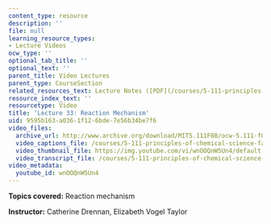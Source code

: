 ```yaml
---
content_type: resource
description: ''
file: null
learning_resource_types:
- Lecture Videos
ocw_type: ''
optional_tab_title: ''
optional_text: ''
parent_title: Video Lectures
parent_type: CourseSection
related_resources_text: Lecture Notes ([PDF](/courses/5-111-principles-of-chemical-science-fall-2008/resources/lecnotes33))
resource_index_text: ''
resourcetype: Video
title: 'Lecture 33: Reaction Mechanism'
uid: 9595b163-a036-1f12-6bde-7e56b34be7f6
video_files:
  archive_url: http://www.archive.org/download/MIT5.111F08/ocw-5.111-f08-lec33_300k.mp4
  video_captions_file: /courses/5-111-principles-of-chemical-science-fall-2008/3f738f4c5ae054ab9b5b2ed89e47f98a_wnOOQnW5Un4.vtt
  video_thumbnail_file: https://img.youtube.com/vi/wnOOQnW5Un4/default.jpg
  video_transcript_file: /courses/5-111-principles-of-chemical-science-fall-2008/ad32f13d31df7a7304b803cdd98289c4_wnOOQnW5Un4.pdf
video_metadata:
  youtube_id: wnOOQnW5Un4
---
```


**Topics covered:** Reaction mechanism

**Instructor:** Catherine Drennan, Elizabeth Vogel Taylor